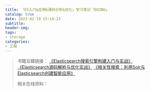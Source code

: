 ```yaml
---
title: 「ES入门&应用&源码分析&优化」学习笔记「DOING」
catalog: true
date: 2023-02-19 15:14:23
subtitle:
header-img:
tags:
- storage
categories:
- 工程
---
```


> 书籍豆瓣链接：
> [《Elasticsearch搜索引擎构建入门与实战》](https://book.douban.com/subject/35658411/)
> [《Elasticsearch源码解析与优化实战》](https://book.douban.com/subject/30386800/)
> [《相关性搜索：利用Solr与Elasticsearch创建智能应用》](https://book.douban.com/subject/27157298/)
> 
> 相关在线资料：
